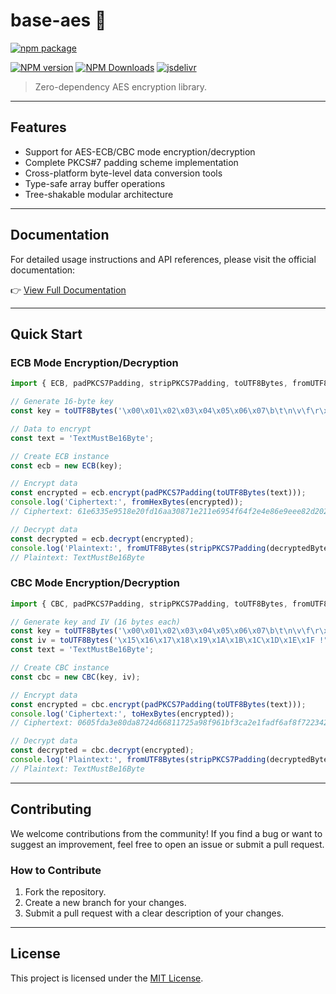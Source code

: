 # base-aes 🔐

[![npm package](https://nodei.co/npm/base-aes.png?downloads=true&downloadRank=true&stars=true)](https://www.npmjs.com/package/base-aes)

[![NPM version](https://img.shields.io/npm/v/base-aes.svg?style=flat)](https://npmjs.org/package/base-aes)
[![NPM Downloads](https://img.shields.io/npm/dm/base-aes.svg?style=flat)](https://npmjs.org/package/base-aes)
[![jsdelivr](https://data.jsdelivr.com/v1/package/npm/base-aes/badge)](https://www.jsdelivr.com/package/npm/base-aes)

> Zero-dependency AES encryption library.

---

## Features
- Support for AES-ECB/CBC mode encryption/decryption
- Complete PKCS#7 padding scheme implementation
- Cross-platform byte-level data conversion tools
- Type-safe array buffer operations
- Tree-shakable modular architecture

---

## Documentation

For detailed usage instructions and API references, please visit the official documentation:

👉 [View Full Documentation](https://fengxinming.github.io/util/modules/base-aes/)

---

## **Quick Start**

### ECB Mode Encryption/Decryption
```ts
import { ECB, padPKCS7Padding, stripPKCS7Padding, toUTF8Bytes, fromUTF8Bytes, fromHexBytes } from 'base-aes';

// Generate 16-byte key
const key = toUTF8Bytes('\x00\x01\x02\x03\x04\x05\x06\x07\b\t\n\v\f\r\x0E\x0F');

// Data to encrypt
const text = 'TextMustBe16Byte';

// Create ECB instance
const ecb = new ECB(key);

// Encrypt data
const encrypted = ecb.encrypt(padPKCS7Padding(toUTF8Bytes(text)));
console.log('Ciphertext:', fromHexBytes(encrypted));
// Ciphertext: 61e6335e9518e20fd16aa30871e211e6954f64f2e4e86e9eee82d20216684899

// Decrypt data
const decrypted = ecb.decrypt(encrypted);
console.log('Plaintext:', fromUTF8Bytes(stripPKCS7Padding(decryptedBytes)));
// Plaintext: TextMustBe16Byte
```

### CBC Mode Encryption/Decryption
```ts
import { CBC, padPKCS7Padding, stripPKCS7Padding, toUTF8Bytes, fromUTF8Bytes, fromHexBytes } from 'base-aes';

// Generate key and IV (16 bytes each)
const key = toUTF8Bytes('\x00\x01\x02\x03\x04\x05\x06\x07\b\t\n\v\f\r\x0E\x0F');
const iv = toUTF8Bytes('\x15\x16\x17\x18\x19\x1A\x1B\x1C\x1D\x1E\x1F !"#$');
const text = 'TextMustBe16Byte';

// Create CBC instance
const cbc = new CBC(key, iv);

// Encrypt data
const encrypted = cbc.encrypt(padPKCS7Padding(toUTF8Bytes(text)));
console.log('Ciphertext:', toHexBytes(encrypted));
// Ciphertext: 0605fda3e80da8724d66811725a98f961bf3ca2e1fadf6af8f7223425c74bc69

// Decrypt data
const decrypted = cbc.decrypt(encrypted);
console.log('Plaintext:', fromUTF8Bytes(stripPKCS7Padding(decryptedBytes)));
// Plaintext: TextMustBe16Byte
```

---

## Contributing

We welcome contributions from the community! If you find a bug or want to suggest an improvement, feel free to open an issue or submit a pull request.

### How to Contribute
1. Fork the repository.
2. Create a new branch for your changes.
3. Submit a pull request with a clear description of your changes.

---

## License

This project is licensed under the [MIT License](LICENSE).

